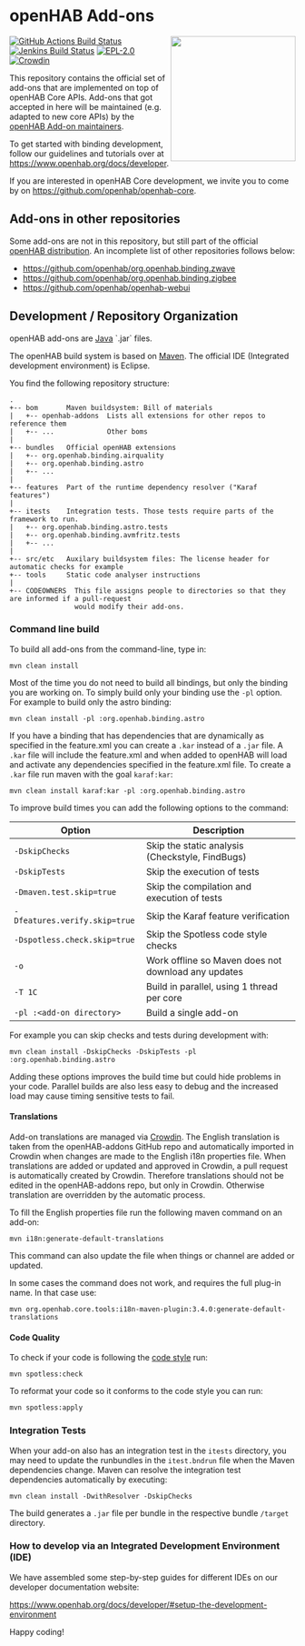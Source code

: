 # openHAB Add-ons

<img align="right" width="220" src="./logo.png" />

[![GitHub Actions Build Status](https://github.com/openhab/openhab-addons/actions/workflows/ci-build.yml/badge.svg?branch=main)](https://github.com/openhab/openhab-addons/actions/workflows/ci-build.yml)
[![Jenkins Build Status](https://ci.openhab.org/job/openHAB-Addons/badge/icon)](https://ci.openhab.org/job/openHAB-Addons/)
[![EPL-2.0](https://img.shields.io/badge/license-EPL%202-green.svg)](https://opensource.org/licenses/EPL-2.0)
[![Crowdin](https://badges.crowdin.net/openhab-addons/localized.svg)](https://crowdin.com/project/openhab-addons)

This repository contains the official set of add-ons that are implemented on top of openHAB Core APIs.
Add-ons that got accepted in here will be maintained (e.g. adapted to new core APIs)
by the [openHAB Add-on maintainers](https://github.com/orgs/openhab/teams/add-ons-maintainers).

To get started with binding development, follow our guidelines and tutorials over at https://www.openhab.org/docs/developer.

If you are interested in openHAB Core development, we invite you to come by on https://github.com/openhab/openhab-core.

## Add-ons in other repositories

Some add-ons are not in this repository, but still part of the official [openHAB distribution](https://github.com/openhab/openhab-distro).
An incomplete list of other repositories follows below:

* https://github.com/openhab/org.openhab.binding.zwave
* https://github.com/openhab/org.openhab.binding.zigbee
* https://github.com/openhab/openhab-webui

## Development / Repository Organization

openHAB add-ons are [Java](https://en.wikipedia.org/wiki/Java_(programming_language)) `.jar` files.

The openHAB build system is based on [Maven](https://maven.apache.org/what-is-maven.html).
The official IDE (Integrated development environment) is Eclipse.

You find the following repository structure:

```
.
+-- bom       Maven buildsystem: Bill of materials
|   +-- openhab-addons  Lists all extensions for other repos to reference them
|   +-- ...             Other boms
|
+-- bundles   Official openHAB extensions
|   +-- org.openhab.binding.airquality
|   +-- org.openhab.binding.astro
|   +-- ...
|
+-- features  Part of the runtime dependency resolver ("Karaf features")
|
+-- itests    Integration tests. Those tests require parts of the framework to run.
|   +-- org.openhab.binding.astro.tests
|   +-- org.openhab.binding.avmfritz.tests
|   +-- ...
|
+-- src/etc   Auxilary buildsystem files: The license header for automatic checks for example
+-- tools     Static code analyser instructions
|
+-- CODEOWNERS  This file assigns people to directories so that they are informed if a pull-request
                would modify their add-ons.
```

### Command line build

To build all add-ons from the command-line, type in:

```shell
mvn clean install
```

Most of the time you do not need to build all bindings, but only the binding you are working on.
To simply build only your binding use the `-pl` option.
For example to build only the astro binding:

```shell
mvn clean install -pl :org.openhab.binding.astro
```

If you have a binding that has dependencies that are dynamically as specified in the feature.xml you can create a `.kar` instead of a `.jar` file.
A `.kar` file will include the feature.xml and when added to openHAB will load and activate any dependencies specified in the feature.xml file.
To create a `.kar` file run maven with the goal `karaf:kar`:

```shell
mvn clean install karaf:kar -pl :org.openhab.binding.astro
```

To improve build times you can add the following options to the command:

| Option                        | Description                                         |
| ----------------------------- | --------------------------------------------------- |
| `-DskipChecks`                | Skip the static analysis (Checkstyle, FindBugs)     |
| `-DskipTests`                 | Skip the execution of tests                         |
| `-Dmaven.test.skip=true`      | Skip the compilation and execution of tests         |
| `-Dfeatures.verify.skip=true` | Skip the Karaf feature verification                 |
| `-Dspotless.check.skip=true`  | Skip the Spotless code style checks                 |
| `-o`                          | Work offline so Maven does not download any updates |
| `-T 1C`                       | Build in parallel, using 1 thread per core          |
| `-pl :<add-on directory>`     | Build a single add-on                               |

For example you can skip checks and tests during development with:

```shell
mvn clean install -DskipChecks -DskipTests -pl :org.openhab.binding.astro
```

Adding these options improves the build time but could hide problems in your code.
Parallel builds are also less easy to debug and the increased load may cause timing sensitive tests to fail.

#### Translations

Add-on translations are managed via [Crowdin](https://crowdin.com/project/openhab-addons).
The English translation is taken from the openHAB-addons GitHub repo and automatically imported in Crowdin when changes are made to the English i18n properties file.
When translations are added or updated and approved in Crowdin, a pull request is automatically created by Crowdin.
Therefore translations should not be edited in the openHAB-addons repo, but only in Crowdin.
Otherwise translation are overridden by the automatic process.

To fill the English properties file run the following maven command on an add-on:

```shell
mvn i18n:generate-default-translations
```

This command can also update the file when things or channel are added or updated.

In some cases the command does not work, and requires the full plug-in name.
In that case use:

```shell
mvn org.openhab.core.tools:i18n-maven-plugin:3.4.0:generate-default-translations
```


#### Code Quality

To check if your code is following the [code style](https://www.openhab.org/docs/developer/guidelines.html#b-code-formatting-rules-style) run:

```shell
mvn spotless:check
```

To reformat your code so it conforms to the code style you can run: 

```shell
mvn spotless:apply
```

### Integration Tests

When your add-on also has an integration test in the `itests` directory, you may need to update the runbundles in the `itest.bndrun` file when the Maven dependencies change.
Maven can resolve the integration test dependencies automatically by executing: 

```shell
mvn clean install -DwithResolver -DskipChecks
```

The build generates a `.jar` file per bundle in the respective bundle `/target` directory.

### How to develop via an Integrated Development Environment (IDE)

We have assembled some step-by-step guides for different IDEs on our developer documentation website:

https://www.openhab.org/docs/developer/#setup-the-development-environment

Happy coding!


<!-- Last auto-update -->